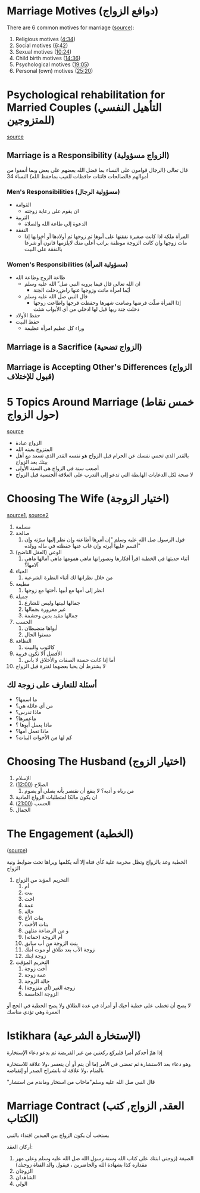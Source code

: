 
# Marriage Motives (دوافع الزواج)

There are 6 common motives for marriage ([source](https://youtu.be/SEGvDTEvXPE?t=249)):

1. Religious motives ([4:34](https://youtu.be/SEGvDTEvXPE?t=274))
2. Social motives ([6:42](https://youtu.be/SEGvDTEvXPE?t=402))
3. Sexual motives ([10:24](https://youtu.be/SEGvDTEvXPE?t=625))
4. Child birth motives ([14:36](https://youtu.be/SEGvDTEvXPE?t=878))
5. Psychological motives ([19:05](https://youtu.be/SEGvDTEvXPE?t=1146))
6. Personal (own) motives ([25:20](https://youtu.be/SEGvDTEvXPE?t=1525))

# Psychological rehabilitation for Married Couples (التأهيل النفسي للمتزوجين)

[source](https://www.youtube.com/watch?v=zxFwWS5UM8U&list=PLuUMLXxxQ8fh8hN7M5QPAiJkvgyuYIJ7v&index=4)
## Marriage is a Responsibility (الزواج مسؤولية)

قال تعالى {الرجال قوامون على النساء بما فضل الله بعضهم على بعض وبما أنفقوا من أموالهم فالصالحات قانتات حافظات للغيب بماحفظ الله}
النساء 34

### Men's Responsibilities (مسؤولية الرجال)

* القوامة
	* ان يقوم على رعاية زوجته
* التربية
	* الدعوة إلى طاعة الله والصلاة
* النفقة 
	* المرأة ملكة اذا كانت صغيرة نفقتها على أبوها ثم زوجها ثم أولادها أو أخوانها إذا مات زوجها وان كانت الزوجة موظفة براتب أعلى منك لايلزمها قانون أو شرعا بالنفقة على البيت 

### Women's Responsibilities (مسؤولية المرأة)

* طاعة الزوج وطاعة الله
	* ان الله تعالى قال فيما يرويه النبي صل ّ الله عليه وسلم
		* أيّما امرأة ماتت وزوجها عنها راض ٍدخلت الجنة
	* قال النبي صل الله عليه وسلم
		* إذا المرأة صلّت فرضها وصامت شهرها وحفظت فرجها واطاعت زوجها دخلت جنة ربها قيل لها ادخلي من أي الأبواب شئت
* حفظ الأولاد
* حفظ البيت
	* وراء كل عظيم امرأة عظيمة
## Marriage is a Sacrifice (الزواج تضحية)



## Marriage is Accepting Other's Differences (الزواج قبول للإختلاف)


# 5 Topics Around Marriage (خمس نقاط حول الزواج)

[source](https://www.youtube.com/watch?v=kJ33TCqPlRE)

* الزواج عبادة
* المتزوج يعينه الله
* بالقدر الذي تحمي نفسك عن الحرام قبل الزواج هو نفسه القدر الذي تسعد مع أهل بيتك بعد الزواج
* أصعب سنة في الزواج هي السنة الأولى
* لا صحة لكل الدعايات الهابطة التي تدعو إلى التدرب على العلاقة الجنسية قبل الزواج



# Choosing The Wife (اختيار الزوجة)

[source1](https://www.youtube.com/watch?v=IN34wWBsOe8), [source2](https://www.youtube.com/watch?v=eKKceF50rto)

1. مسلمة
2. صالحة
	1. قول الرسول صل الله عليه وسلم "إن أمرها أطاعته وإن نظر إليها سرّته وإن أقسم عليها أبرته وإن غاب عنها حفظته في ماله وولده"
3. الوعي (العقل الناضج)
	1. أثناء حديثها في الخطبة اقرأ أفكارها وتصوراتها ماهي همومها ماهي آمالها ماهي آلامها؟
4. الحياء
	1. من خلال نظراتها لك أثناء النظرة الشرعية
5. مطيعة
	1. انظر إلى أمها مع أبيها ،أختها مع زوجها
6. جميلة
	1. جمالها لبيتها وليس للشارع
	2. غير مغرورة بجمالها
	3. جمالها مقيد بدين وحشمة
7. الحسب
	1. أبواها منضبطان
	2. مستوا الحال
8. النظافة
	1. كالثوب والبيت
9. الأفضل ألا تكون قريبة
	1. أما إذا كانت حسنة الصفات والأخلاق لا بأس
10. لا يشترط أن يحبا بعضهما لفترة قبل الزواج

## أسئلة للتعارف على زوجة لك

* ما اسمها؟
* من أي عائلة هي؟
* ماذا تدرس؟
* ماعمرها؟
* ماذا يعمل أبوها ؟
* ماذا تعمل أمها؟
* كم لها من الأخوات البنات؟

# Choosing The Husband (اختيار الزوج)

1. الإسلام
2. الصلاح ([12:00](https://youtu.be/AMbXpuKSjyk?t=723))
	1. من رباه و أدبه؟ لا ينفع أن نقتصر بأنه يصلي أو يصوم
3. ان يكون مالكا لمتطلبات الزواج المادية
4. الحسب ([21:00](https://youtu.be/AMbXpuKSjyk?t=1258))
5. الجمال


# The Engagement (الخطبة)

([source](https://www.youtube.com/watch?v=3QE1N0D_cLc))

الخطبة وعد بالزواج وتظل محرمة علية كأي فتاة إلا أنه يكلمها ويراها تحت ضوابط ونية الزواج

1. التحريم المؤبد من الزواج
	1. أم
	2. بنت
	3. اخت
	4. عمة
	5. خالة
	6. بنات الأخ
	7. بنات الأخت
	8. و من الرضاعة مثلهن
	9. أم الزوجة (حماته)
	10. بنت الزوجة من أب سابق
	11. زوجة الأب بعد طلاق أو موت أمك
	12. زوجة ابنك
2. التحريم المؤقت
	1. أخت زوجة
	2. عمة زوجة
	3. خالة الزوجة
	4. زوجة الغير (أي متزوجة)
	5. الزوجة الخامسة

لا يصح أن تخطب على خطبة أخيك أو أمرأة في عدة الطلاق
ولا يصح الخطبة في الحج أو العمرة وهي تؤدي مناسك

# Istikhara (الإستخارة الشرعية)

إذا همّ أحدكم أمرا فليركع ركعتين من غير الفريضة ثم يدعو دعاء الإستخارة

وهو دعاء بعد الاستشارة ثم تمضي في الأمر إما أن يتم أو أن يتعسر ،ولا علاقة للاستخارة بالمنام ،ولا علاقة له بانشراح الصدر أو إنقباضه

"قال النبي صل الله عليه وسلم"ماخاب من استخار وماندم من استشار

# Marriage Contract (العقد, الزواج, كتب الكتاب)

يستحب أن يكون الزواج بين العيدين اقتداء بالنبي

أركان العقد:
1. الصيغة (زوجني ابنتك على كتاب الله وسنة رسول الله صل الله عليه وسلم وعلى مهر مقداره كذا بشهادة الله والحاضرين ، فيقول والد الفتاة زوجتك)
2. الزوجان
3. الشاهدان
4. الولي

